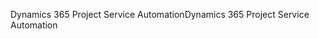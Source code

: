 <span data-ttu-id="42669-101">Dynamics 365 Project Service Automation</span><span class="sxs-lookup"><span data-stu-id="42669-101">Dynamics 365 Project Service Automation</span></span>
